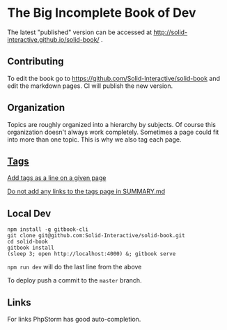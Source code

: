# The Big Incomplete Book of Dev

The latest "published" version can be accessed at http://solid-interactive.github.io/solid-book/ .

## Contributing

To edit the book go to https://github.com/Solid-Interactive/solid-book and edit the markdown pages. CI will publish
the new version.

## Organization

Topics are roughly organized into a hierarchy by subjects. Of course
this organization doesn't always work completely. Sometimes a page could
fit into more than one topic. This is why we also tag each page.

## [Tags](/tags.md)

[Add tags as a line on a given page](https://github.com/billryan/gitbook-plugin-tags#add-tags-in-page)

[Do not add any links to the tags page in SUMMARY.md](https://github.com/billryan/gitbook-plugin-tags/issues/5)

## Local Dev

```shell
npm install -g gitbook-cli
git clone git@github.com:Solid-Interactive/solid-book.git
cd solid-book
gitbook install
(sleep 3; open http://localhost:4000) &; gitbook serve
```

`npm run dev` will do the last line from the above

To deploy push a commit to the `master` branch.

## Links

For links PhpStorm has good auto-completion.

